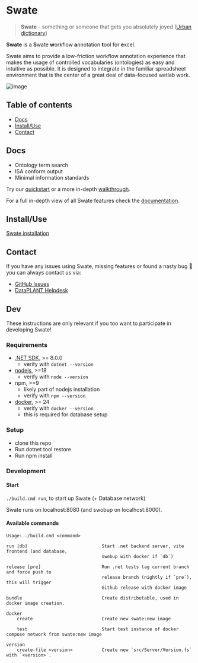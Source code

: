 # Swate

> **Swate** - something or someone that gets you absolutely joyed ([Urban dictionary](https://www.urbandictionary.com/define.php?term=swate))

**Swate** is a **S**wate **w**orkflow **a**nnotation **t**ool for **e**xcel.

Swate aims to provide a low-friction workflow annotation experience that makes the usage of controlled vocabularies (ontologies) as easy and intuitive as possible. It is designed to integrate in the familiar spreadsheet environment that is the center of a great deal of data-focused wetlab work.

![image](https://user-images.githubusercontent.com/39732517/135290851-cacd8626-2cc3-4c58-a343-c5ad037e3c5c.png)


<!-- TOC -->
## Table of contents

- [Docs](#docs)
- [Install/Use](#installuse)
- [Contact](#contact)

<!-- /TOC -->

## Docs

- Ontology term search
- ISA conform output
- Minimal information standards

Try our [quickstart](https://nfdi4plants.github.io/nfdi4plants.knowledgebase/docs/guides/swate_QuickStart.html) or a more in-depth [walkthrough](https://nfdi4plants.github.io/nfdi4plants.knowledgebase/docs/guides/swate_walkthrough.html).

For a full in-depth view of all Swate features check the [documentation](https://nfdi4plants.github.io/nfdi4plants.knowledgebase/docs/SwateManual/index.html).

## Install/Use

[Swate installation](https://nfdi4plants.github.io/nfdi4plants.knowledgebase/docs/SwateManual/Docs01-Installing-Swate.html)

## Contact

If you have any issues using Swate, missing features or found a nasty bug :bug: you can always contact us via:

- [GitHub Issues](https://github.com/nfdi4plants/Swate/issues)
- [DataPLANT Helpdesk](https://support.nfdi4plants.org/?topic=Tools_Swate)

## Dev

These instructions are only relevant if you too want to participate in developing Swate!

### Requirements

- [.NET SDK](https://dotnet.microsoft.com/en-us/download), >= 8.0.0
  - verify with `dotnet --version`
- [nodejs](https://nodejs.org/en/download), >=18
  - verify with `node --version`
- npm, >=9
  - likely part of nodejs installation
  - verify with `npm --version`
- [docker](https://docs.docker.com/engine/install/), >= 24
  - verify with `docker --version`
  - this is required for database setup

### Setup

- clone this repo
- Run dotnet tool restore
- Run npm install

### Development

#### Start

`./build.cmd run`, to start up Swate (+ Database network)

Swate runs on localhost:8080 (and swobup on localhost:8000).

#### Available commands

```
Usage: ./build.cmd <command>

run [db]                            Start .net backend server, vite frontend (and database, 
                                    swobup with docker if `db`)

release [pre]                       Run .net tests tag current branch and force push to 
                                    release branch (nightly if `pre`), this will trigger
                                    Github release with docker image

bundle                              Create distributable, used in docker image creation.

docker  
    create                          Create new swate:new image
                
    test                            Start test instance of docker compose network from swate:new image

version
    create-file <version>           Create new `src/Server/Version.fs` with `<version>`.
```